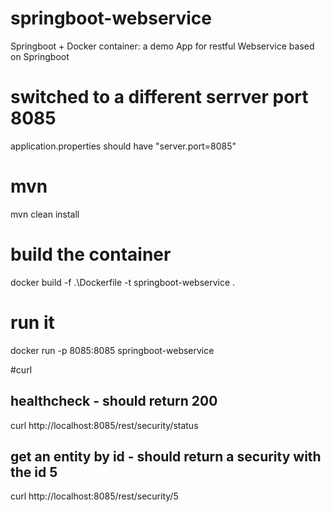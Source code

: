 # springboot-webservice
Springboot + Docker container: a demo App for restful Webservice based on Springboot

# switched to a different serrver port 8085
application.properties should have "server.port=8085"

# mvn
mvn clean install

# build the container
docker build -f .\Dockerfile -t springboot-webservice .


# run it
docker run -p 8085:8085 springboot-webservice

#curl 
## healthcheck - should return 200
curl http://localhost:8085/rest/security/status

## get an entity by id - should return a security with the id 5
curl http://localhost:8085/rest/security/5
